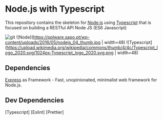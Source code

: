 # Node.js with Typescript 

This repository contains the skeleton for [Node.js](https://nodejs.org) using [Typescript](https://www.typescriptlang.org) that is focused on building a RESTful API Node JS (ES6 Javascript)

![git](https://github.com/favicon.ico)
![Node](https://pplware.sapo.pt/wp-content/uploads/2016/05/nodejs_04_thumb.jpg | width=48)
![Typescript](https://upload.wikimedia.org/wikipedia/commons/thumb/4/4c/Typescript_logo_2020.svg/1024px-Typescript_logo_2020.svg.png | width=48)

## Dependencies
[Express](https://expressjs.com/) as Framework - Fast, unopinionated, minimalist web framework for Node.js.

## Dev Dependencies
[Typescript]
[Eslint]
[Prettier]
